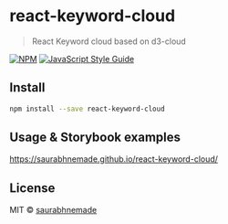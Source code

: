 # react-keyword-cloud

> React Keyword cloud based on d3-cloud

[![NPM](https://img.shields.io/npm/v/react-keyword-cloud.svg)](https://www.npmjs.com/package/react-keyword-cloud) [![JavaScript Style Guide](https://img.shields.io/badge/code_style-standard-brightgreen.svg)](https://standardjs.com)

## Install

```bash
npm install --save react-keyword-cloud
```

## Usage & Storybook examples

https://saurabhnemade.github.io/react-keyword-cloud/

## License

MIT © [saurabhnemade](https://github.com/saurabhnemade)
